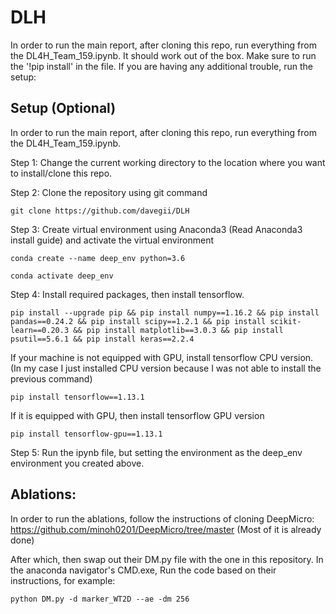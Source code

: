 # DLH

In order to run the main report, after cloning this repo, run everything from the DL4H_Team_159.ipynb. It should work out of the box. Make sure to run the '!pip install' in the file. If you are having any additional trouble, run the setup:

## Setup (Optional)
In order to run the main report, after cloning this repo, run everything from the DL4H_Team_159.ipynb. 

Step 1: Change the current working directory to the location where you want to install/clone this repo.

Step 2: Clone the repository using git command

```git clone https://github.com/davegii/DLH```

Step 3: Create virtual environment using Anaconda3 (Read Anaconda3 install guide) and activate the virtual environment

```conda create --name deep_env python=3.6```

```conda activate deep_env```

Step 4: Install required packages, then install tensorflow.

```pip install --upgrade pip && pip install numpy==1.16.2 && pip install pandas==0.24.2 && pip install scipy==1.2.1 && pip install scikit-learn==0.20.3 && pip install matplotlib==3.0.3 && pip install psutil==5.6.1 && pip install keras==2.2.4```

If your machine is not equipped with GPU, install tensorflow CPU version. (In my case I just installed CPU version because I was not able to install the previous command)

```pip install tensorflow==1.13.1```

If it is equipped with GPU, then install tensorflow GPU version

```pip install tensorflow-gpu==1.13.1```

Step 5: Run the ipynb file, but setting the environment as the deep_env environment you created above.

## Ablations:
In order to run the ablations, follow the instructions of cloning DeepMicro: https://github.com/minoh0201/DeepMicro/tree/master  (Most of it is already done)

After which, then swap out their DM.py file with the one in this repository. In the anaconda navigator's CMD.exe, Run the code based on their instructions, for example: 

```python DM.py -d marker_WT2D --ae -dm 256```
